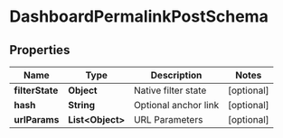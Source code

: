 # DashboardPermalinkPostSchema

## Properties
Name | Type | Description | Notes
------------ | ------------- | ------------- | -------------
**filterState** | **Object** | Native filter state |  [optional]
**hash** | **String** | Optional anchor link |  [optional]
**urlParams** | **List&lt;Object&gt;** | URL Parameters |  [optional]
